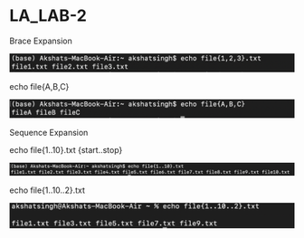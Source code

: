 # LA_LAB-2

Brace Expansion

![Alt text](Lab2/1.png)

echo file{A,B,C}

![Alt text](Lab2/2.png)

Sequence Expansion

echo file{1..10}.txt {start..stop}

![Alt text](Lab2/3.png)

echo file{1..10..2}.txt

![Alt text](Lab2/4.png)
